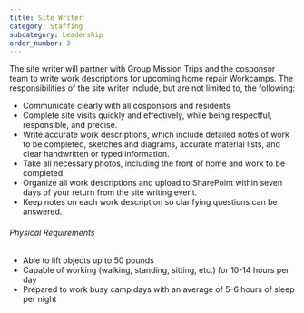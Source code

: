 ```yaml
---
title: Site Writer
category: Staffing
subcategory: Leadership
order_number: 3
---
```

The site writer will partner with Group Mission Trips and the cosponsor team to write work descriptions for upcoming home repair Workcamps. The responsibilities of the site writer include, but are not limited to, the following:

* Communicate clearly with all cosponsors and residents
* Complete site visits quickly and effectively, while being respectful, responsible, and precise.
* Write accurate work descriptions, which include detailed notes of work to be completed, sketches and diagrams, accurate material lists, and clear handwritten or typed information.
* Take all necessary photos, including the front of home and work to be completed.
* Organize all work descriptions and upload to SharePoint within seven days of your return from the site writing event.
* Keep notes on each work description so clarifying questions can be answered.

###### Physical Requirements

* Able to lift objects up to 50 pounds
* Capable of working (walking, standing, sitting, etc.) for 10-14 hours per day
* Prepared to work busy camp days with an average of 5-6 hours of sleep per night&nbsp;

